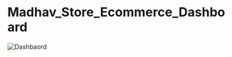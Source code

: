 # Madhav_Store_Ecommerce_Dashboard
![Dashbaord](https://github.com/gitAditya8/Madhav_Store_Ecommerce_Dashboard/assets/100989905/99d6e855-064b-4df9-9a0d-171665ec9035)
